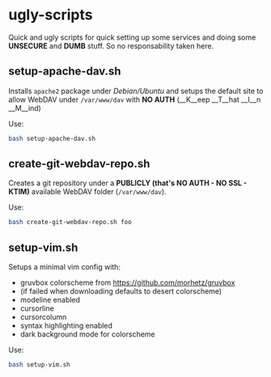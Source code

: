 # ugly-scripts
Quick and ugly scripts for quick setting up some services and doing some __UNSECURE__ and __DUMB__ stuff.
So no responsability taken here.

## setup-apache-dav.sh

Installs ```apache2``` package under _Debian/Ubuntu_ and setups the default site to allow WebDAV under ```/var/www/dav``` with __NO AUTH__ (__K__eep __T__hat __I__n __M__ind)

Use:

```sh
bash setup-apache-dav.sh
```

## create-git-webdav-repo.sh

Creates a git repository under a __PUBLICLY (that's NO AUTH - NO SSL - KTIM)__ available WebDAV folder (```/var/www/dav```).

Use:

```sh
bash create-git-webdav-repo.sh foo
```

## setup-vim.sh

Setups a minimal vim config with:

- gruvbox colorscheme from https://github.com/morhetz/gruvbox
 - (if failed when downloading defaults to desert colorscheme)
- modeline enabled
- cursorline
- cursorcolumn
- syntax highlighting enabled
- dark background mode for colorscheme

Use:

```sh
bash setup-vim.sh
```
